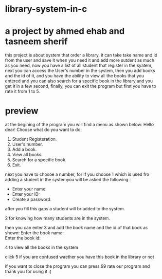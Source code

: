 # library-system-in-c
# a project by ahmed ehab and tasneem sherif


this project is about system that order a library, it can take take name and id
from the user and save it when you need it and add more sutdent as much as you need,
now you have a list of all student that register in the syatem, next you can access 
the User's number in the system, then you add books and the id of it, and you have
the ability to view all the books that you entered and you can also search for a 
specific book in the library,and you get it in a few second, finally, you can exit the program 
but first you have to rate it from 1 to 5.


# preview
at the begining of the program you will find a menu as shown below:
Hello dear!
Choose what do you want to do:
1. Student Registeration.
2. User's number.
3. Add a book.
4. View all books.
5. Search for a specific book.
99. Exit.

next you have to chosoe a number, for if you choose 1 which is used fro adding
a student in the systemyou will be asked the following :

- Enter your name: 
- Enter your ID: 
- Create a password: 

after you fill this gaps a student will br added to the system.

2 for knowing how many students are in the system.

then you can enter 3 and add the book name and the id of that book as shown:
Enter the book name:  
Enter the book id:  

4 to view all the books in the system

click 5 if you are confused waether you have this book in the library or not

if you want to close the program you can press 99 rate our program and thank you
for using it :)

